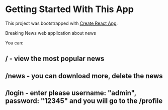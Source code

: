 #  Getting Started With This App

This project was bootstrapped with [Create React App](https://github.com/facebook/create-react-app).

Breaking News web application about news

You can:
## / - view the most popular news

## /news - you can download more, delete the news 

## /login - enter please username: "admin",  password: "12345" and you will go to the /profile


